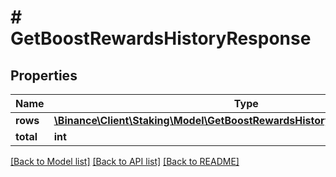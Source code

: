 # # GetBoostRewardsHistoryResponse

## Properties

Name | Type | Description | Notes
------------ | ------------- | ------------- | -------------
**rows** | [**\Binance\Client\Staking\Model\GetBoostRewardsHistoryResponseRowsInner[]**](GetBoostRewardsHistoryResponseRowsInner.md) |  | [optional]
**total** | **int** |  | [optional]

[[Back to Model list]](../../README.md#models) [[Back to API list]](../../README.md#endpoints) [[Back to README]](../../README.md)
